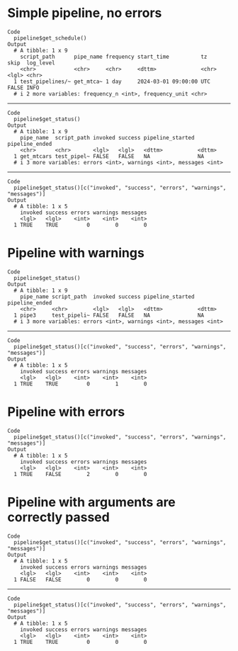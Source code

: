 # Simple pipeline, no errors

    Code
      pipeline$get_schedule()
    Output
      # A tibble: 1 x 9
        script_path      pipe_name frequency start_time          tz    skip  log_level
        <chr>            <chr>     <chr>     <dttm>              <chr> <lgl> <chr>    
      1 test_pipelines/~ get_mtca~ 1 day     2024-03-01 09:00:00 UTC   FALSE INFO     
      # i 2 more variables: frequency_n <int>, frequency_unit <chr>

---

    Code
      pipeline$get_status()
    Output
      # A tibble: 1 x 9
        pipe_name  script_path invoked success pipeline_started pipeline_ended
        <chr>      <chr>       <lgl>   <lgl>   <dttm>           <dttm>        
      1 get_mtcars test_pipel~ FALSE   FALSE   NA               NA            
      # i 3 more variables: errors <int>, warnings <int>, messages <int>

---

    Code
      pipeline$get_status()[c("invoked", "success", "errors", "warnings", "messages")]
    Output
      # A tibble: 1 x 5
        invoked success errors warnings messages
        <lgl>   <lgl>    <int>    <int>    <int>
      1 TRUE    TRUE         0        0        0

# Pipeline with warnings

    Code
      pipeline$get_status()
    Output
      # A tibble: 1 x 9
        pipe_name script_path  invoked success pipeline_started pipeline_ended
        <chr>     <chr>        <lgl>   <lgl>   <dttm>           <dttm>        
      1 pipe3     test_pipeli~ FALSE   FALSE   NA               NA            
      # i 3 more variables: errors <int>, warnings <int>, messages <int>

---

    Code
      pipeline$get_status()[c("invoked", "success", "errors", "warnings", "messages")]
    Output
      # A tibble: 1 x 5
        invoked success errors warnings messages
        <lgl>   <lgl>    <int>    <int>    <int>
      1 TRUE    TRUE         0        1        0

# Pipeline with errors

    Code
      pipeline$get_status()[c("invoked", "success", "errors", "warnings", "messages")]
    Output
      # A tibble: 1 x 5
        invoked success errors warnings messages
        <lgl>   <lgl>    <int>    <int>    <int>
      1 TRUE    FALSE        2        0        0

# Pipeline with arguments are correctly passed

    Code
      pipeline$get_status()[c("invoked", "success", "errors", "warnings", "messages")]
    Output
      # A tibble: 1 x 5
        invoked success errors warnings messages
        <lgl>   <lgl>    <int>    <int>    <int>
      1 FALSE   FALSE        0        0        0

---

    Code
      pipeline$get_status()[c("invoked", "success", "errors", "warnings", "messages")]
    Output
      # A tibble: 1 x 5
        invoked success errors warnings messages
        <lgl>   <lgl>    <int>    <int>    <int>
      1 TRUE    TRUE         0        0        0


